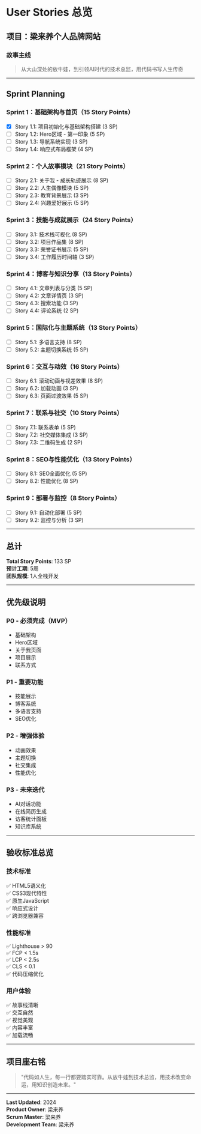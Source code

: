 # User Stories 总览

## 项目：梁来养个人品牌网站

### 故事主线
> 从大山深处的放牛娃，到引领AI时代的技术总监，用代码书写人生传奇

---

## Sprint Planning

### Sprint 1：基础架构与首页（15 Story Points）
- [x] Story 1.1: 项目初始化与基础架构搭建 (3 SP)
- [ ] Story 1.2: Hero区域 - 第一印象 (5 SP)
- [ ] Story 1.3: 导航系统实现 (3 SP)
- [ ] Story 1.4: 响应式布局框架 (4 SP)

### Sprint 2：个人故事模块（21 Story Points）
- [ ] Story 2.1: 关于我 - 成长轨迹展示 (8 SP)
- [ ] Story 2.2: 人生偶像模块 (5 SP)
- [ ] Story 2.3: 教育背景展示 (3 SP)
- [ ] Story 2.4: 兴趣爱好展示 (5 SP)

### Sprint 3：技能与成就展示（24 Story Points）
- [ ] Story 3.1: 技术栈可视化 (8 SP)
- [ ] Story 3.2: 项目作品集 (8 SP)
- [ ] Story 3.3: 荣誉证书展示 (5 SP)
- [ ] Story 3.4: 工作履历时间轴 (3 SP)

### Sprint 4：博客与知识分享（13 Story Points）
- [ ] Story 4.1: 文章列表与分类 (5 SP)
- [ ] Story 4.2: 文章详情页 (3 SP)
- [ ] Story 4.3: 搜索功能 (3 SP)
- [ ] Story 4.4: 评论系统 (2 SP)

### Sprint 5：国际化与主题系统（13 Story Points）
- [ ] Story 5.1: 多语言支持 (8 SP)
- [ ] Story 5.2: 主题切换系统 (5 SP)

### Sprint 6：交互与动效（16 Story Points）
- [ ] Story 6.1: 滚动动画与视差效果 (8 SP)
- [ ] Story 6.2: 加载动画 (3 SP)
- [ ] Story 6.3: 页面过渡效果 (5 SP)

### Sprint 7：联系与社交（10 Story Points）
- [ ] Story 7.1: 联系表单 (5 SP)
- [ ] Story 7.2: 社交媒体集成 (3 SP)
- [ ] Story 7.3: 二维码生成 (2 SP)

### Sprint 8：SEO与性能优化（13 Story Points）
- [ ] Story 8.1: SEO全面优化 (5 SP)
- [ ] Story 8.2: 性能优化 (8 SP)

### Sprint 9：部署与监控（8 Story Points）
- [ ] Story 9.1: 自动化部署 (5 SP)
- [ ] Story 9.2: 监控与分析 (3 SP)

---

## 总计
**Total Story Points**: 133 SP  
**预计工期**: 5周  
**团队规模**: 1人全栈开发  

---

## 优先级说明

### P0 - 必须完成（MVP）
- 基础架构
- Hero区域
- 关于我页面
- 项目展示
- 联系方式

### P1 - 重要功能
- 技能展示
- 博客系统
- 多语言支持
- SEO优化

### P2 - 增强体验
- 动画效果
- 主题切换
- 社交集成
- 性能优化

### P3 - 未来迭代
- AI对话功能
- 在线简历生成
- 访客统计面板
- 知识库系统

---

## 验收标准总览

### 技术标准
✅ HTML5语义化  
✅ CSS3现代特性  
✅ 原生JavaScript  
✅ 响应式设计  
✅ 跨浏览器兼容  

### 性能标准
✅ Lighthouse > 90  
✅ FCP < 1.5s  
✅ LCP < 2.5s  
✅ CLS < 0.1  
✅ 代码压缩优化  

### 用户体验
✅ 故事线清晰  
✅ 交互自然  
✅ 视觉美观  
✅ 内容丰富  
✅ 加载流畅  

---

## 项目座右铭

> "代码如人生，每一行都要踏实可靠。从放牛娃到技术总监，用技术改变命运，用知识创造未来。"

---

**Last Updated**: 2024  
**Product Owner**: 梁来养  
**Scrum Master**: 梁来养  
**Development Team**: 梁来养